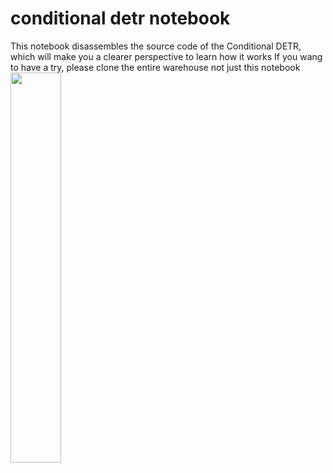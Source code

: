 # conditional detr notebook
This notebook disassembles the source code of the Conditional DETR,  which will make you a clearer perspective to learn how it works
If you wang to have a try, please clone the entire warehouse not just this notebook
<img src="https://user-images.githubusercontent.com/62285254/198644710-3476804d-f4c6-4b26-80c1-1306796e513c.png" width="40%">
